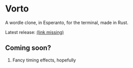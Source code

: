 # Vorto

A wordle clone, in Esperanto, for the terminal, made in Rust.

Latest release: [(link missing)](#)

## Coming soon?

1. Fancy timing effects, hopefully
